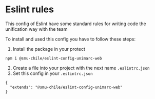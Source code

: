 # Eslint rules

This config of  Eslint have some standard rules for writing code the unification way with the team

To install and used this config you have to follow these steps:

  1. Install the package in your protect
  ```bash: 
  npm i @smu-chile/eslint-config-unimarc-web
  ```
  2. Create a file into your project with the next name `.eslintrc.json`
  3. Set this config in your `.eslintrc.json`
  ```json:
  {
    "extends": "@smu-chile/eslint-config-unimarc-web"
  }
  ```



